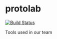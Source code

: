 # protolab

[![Build Status](https://travis-ci.org/laurent-george/protolab.svg?branch=master)](https://travis-ci.org/laurent-george/protolab)

Tools used in our team


